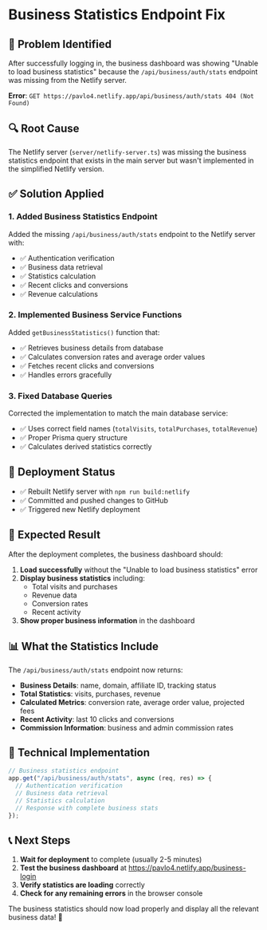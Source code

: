 # Business Statistics Endpoint Fix

## 🚨 Problem Identified
After successfully logging in, the business dashboard was showing "Unable to load business statistics" because the `/api/business/auth/stats` endpoint was missing from the Netlify server.

**Error**: `GET https://pavlo4.netlify.app/api/business/auth/stats 404 (Not Found)`

## 🔍 Root Cause
The Netlify server (`server/netlify-server.ts`) was missing the business statistics endpoint that exists in the main server but wasn't implemented in the simplified Netlify version.

## ✅ Solution Applied

### 1. Added Business Statistics Endpoint
Added the missing `/api/business/auth/stats` endpoint to the Netlify server with:
- ✅ Authentication verification
- ✅ Business data retrieval
- ✅ Statistics calculation
- ✅ Recent clicks and conversions
- ✅ Revenue calculations

### 2. Implemented Business Service Functions
Added `getBusinessStatistics()` function that:
- ✅ Retrieves business details from database
- ✅ Calculates conversion rates and average order values
- ✅ Fetches recent clicks and conversions
- ✅ Handles errors gracefully

### 3. Fixed Database Queries
Corrected the implementation to match the main database service:
- ✅ Uses correct field names (`totalVisits`, `totalPurchases`, `totalRevenue`)
- ✅ Proper Prisma query structure
- ✅ Calculates derived statistics correctly

## 🚀 Deployment Status
- ✅ Rebuilt Netlify server with `npm run build:netlify`
- ✅ Committed and pushed changes to GitHub
- ✅ Triggered new Netlify deployment

## 🎯 Expected Result
After the deployment completes, the business dashboard should:
1. **Load successfully** without the "Unable to load business statistics" error
2. **Display business statistics** including:
   - Total visits and purchases
   - Revenue data
   - Conversion rates
   - Recent activity
3. **Show proper business information** in the dashboard

## 📊 What the Statistics Include
The `/api/business/auth/stats` endpoint now returns:
- **Business Details**: name, domain, affiliate ID, tracking status
- **Total Statistics**: visits, purchases, revenue
- **Calculated Metrics**: conversion rate, average order value, projected fees
- **Recent Activity**: last 10 clicks and conversions
- **Commission Information**: business and admin commission rates

## 🔧 Technical Implementation
```typescript
// Business statistics endpoint
app.get("/api/business/auth/stats", async (req, res) => {
  // Authentication verification
  // Business data retrieval
  // Statistics calculation
  // Response with complete business stats
});
```

## 📞 Next Steps
1. **Wait for deployment** to complete (usually 2-5 minutes)
2. **Test the business dashboard** at https://pavlo4.netlify.app/business-login
3. **Verify statistics are loading** correctly
4. **Check for any remaining errors** in the browser console

The business statistics should now load properly and display all the relevant business data! 🎉 